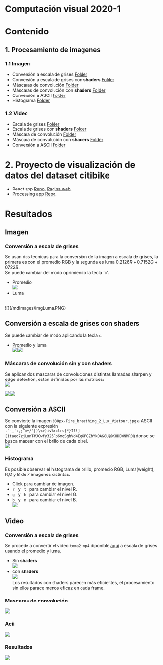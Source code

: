 # Computación visual 2020-1
<!-- 
| Integrante  | Correo   |
|---|---|
| Johnathan Leon Andres Leon Rodriguez | jaleonro@unal.edu.co   |
|Nicolás Parra Ramos| niparrrara@unal.edu.co | -->

# Contenido
## 1. Procesamiento de imagenes
### 1.1 Imagen
- Conversión a escala de grises [Folder](https://github.com/visual-computing-2020-G1/Procesamiento-de-imagenes/tree/master/GrayScale)
- Conversión a escala de grises con **shaders** [Folder](https://github.com/visual-computing-2020-G1/**Procesamiento**-de-imagenes/tree/master/GrayScaleShaders/GrayScaleShaders)
- Máscaras de convolución [Folder](https://github.com/-visual-computing-2020-G1/Procesamiento-de-imagenes/tree/master/Convolutions/Convolutions)
- Máscaras de convolución con **shaders** [Folder](https://github.com/-visual-computing-2020-G1/Procesamiento-de-imagenes/tree/master/ConvolutionsShaders/ConvolutionsShaders)
- Conversión a ASCII [Folder](https://github.com/visual-computing-2020-G1/Procesamiento-de-imagenes/tree/master/ImgToASCII)
- Histograma [Folder](https://github.com/visual-computing-2020-G1/Procesamiento-de-imagenes/tree/master/histograma)

### 1.2 Video

- Escala de grises [Folder](https://github.com/visual-computing-2020-G1/Procesamiento-de-imagenes/tree/master/GrayScaleVideo/GrayScaleVideo)
- Escala de grises con **shaders** [Folder](https://github.com/visual-computing-2020-G1/Procesamiento-de-imagenes/tree/master/GrayScaleVideoShaders)
- Máscara de convolución [Folder](https://github.com/visual-computing-2020-G1/Procesamiento-de-imagenes/tree/master/ConvolutionsVideo)
- Máscara de convulución con **shaders** [Folder](https://github.com/visual-computing-2020-G1/Procesamiento-de-imagenes/tree/master/ConvolutionsVideoShaders)
- Conversión a ASCII [Folder](https://github.com/visual-computing-2020-G1/Procesamiento-de-imagenes/tree/master/AsciiVideo )
# 2. Proyecto de visualización de datos del dataset citibike
- React app [Repo](https://github.com/visual-computing-2020-G1/visualizations), [Pagina web](https://visual-computing-2020-g1.github.io/visualizations/).
- Processing app [Repo](https://github.com/visual-computing-2020-G1/Visualizacion-con-Processing).
#  Resultados
## Imagen
### Conversión a escala de grises
Se usan dos tecnicas para la conversión de la imagen a escala de grises, la primera es con el promedio RGB y la segunda es luma $0.2126R + 0.7152G + 0722B$.<br>
Se puede cambiar del modo oprimiendo la tecla 'c'.
- Promedio <br>
![](/mdImages/imgAVG.PNG)
- Luma
<br>
![](/mdImages/imgLuma.PNG)

## Conversión a escala de grises con **shaders**

Se puede cambiar de modo aplicando la tecla <code>c</code>.
- Promedio y luma 
  <br>
![](/mdImages/imgAVGShader.PNG)![](/mdImages/imgLumaShader.PNG)

### Máscaras de convolución sin y con shaders

Se aplican dos mascaras de convoluciones distintas llamadas sharpen y edge detectión, estan definidas por las matrices: <br>
![](/mdImages/matrix.PNG)
<!-- $$
edgeDetection  = 
\begin{pmatrix}
-1 & -1 & -1\\
-1 & 9 & -1\\
-1 & -1 & -1
\end{pmatrix}
sharpen  = 
\begin{pmatrix}
1 & -2 & 1\\
-2 & 5 & -2\\
1 & -2 & 1
\end{pmatrix}
$$ -->
![](/mdImages/edgeDetection.png)![](/mdImages/sharper.png)
## Conversión a ASCII
Se convierte la imagen <code>980px-Fire_breathing_2_Luc_Viatour.jpg</code> a ASCII con la siguiente expresión
    <code>  .`-_':,;^=+/\"|)\\<>)iv%xclrs{*}I?!][1taeo7zjLunT#JCwfy325Fp6mqSghVd4EgXPGZbYkOA&8U$@KHDBWNMR0Q</code>
donse se busca mapear con el brillo de cada pixel. <br>
![](/mdImages/imgToAscii.png)

### Histograma
Es posible observar el histograma de brillo, promedio RGB, Luma(weight), R,G y B de 7 imagenes distintas.

- Click para cambiar de imagen.
-  <code>r </code> y <code> t </code> para cambiar el nivel R.
-  <code>g </code> y <code> h </code> para cambiar el nivel G.
-  <code>b </code> y <code> n </code> para cambiar el nivel B. <br>
![](/mdImages/histograma.png)

## Video
### Conversión a escala de grises
Se procede a convertir el video <code>toma2.mp4</code> diponible [aquí](https://github.com/visual-computing-2020-G1/Procesamiento-de-imagenes/blob/master/GrayScaleVideo/GrayScaleVideo/data/toma2.mp4) a escala de grises usando el promedio y luma. 
- Sin **shaders** <br>
![](/mdImages/grayScaleVideo.PNG)
- con **shaders** <br>
![](/mdImages/grayScaleVideoShaders.PNG)<br>
Los resultados con shaders parecen más eficientes, el procesamiento sin ellos parace menos eficaz en cada frame.
### Mascaras de convolución

![](/mdImages/videoConv.PNG)

### Acii
![](/mdImages/ASCIIVIDEO.PNG)
### Resultados

![](/mdImages/GroupColumn-20200614.svg)




